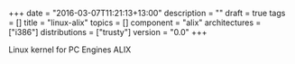 +++
date = "2016-03-07T11:21:13+13:00"
description = ""
draft = true
tags = []
title = "linux-alix"
topics = []
component = "alix"
architectures = ["i386"]
distributions = ["trusty"]
version = "0.0"
+++

Linux kernel for PC Engines ALIX
